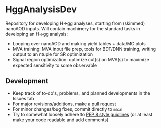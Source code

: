 # HggAnalysisDev
Repository for developing H->gg analyses, starting from (skimmed) nanoAOD inputs.
Will contain machinery for the standard tasks in developing an H->gg analysis:
* Looping over nanoAOD and making yield tables + data/MC plots
* MVA training: MVA input file prep, tools for BDT/DNN training, writing output to an ntuple for SR optimization
* Signal region optimization: optimize cut(s) on MVA(s) to maximize expected sensitivity to some observable

## Development
* Keep track of to-do's, problems, and planned developments in the Issues tab
* For major revisions/additions, make a pull request
* For minor changes/bug fixes, commit directly to `main`
* Try to somewhat loosely adhere to [PEP 8 style guidlines](https://www.python.org/dev/peps/pep-0008/) (or at least make your code readable and add comments)

